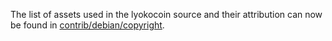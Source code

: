 The list of assets used in the lyokocoin source and their attribution can now be found in [contrib/debian/copyright](../contrib/debian/copyright).
